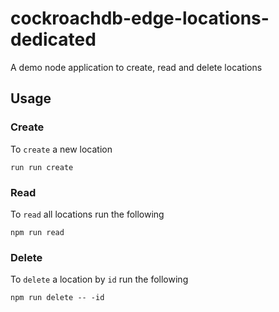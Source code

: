 # cockroachdb-edge-locations-dedicated

A demo node application to create, read and delete locations

## Usage

### Create

To `create` a new location

```
run run create
```

### Read

To `read` all locations run the following

```shell
npm run read
```

### Delete

To `delete` a location by `id` run the following

```shell
npm run delete -- -id

```
